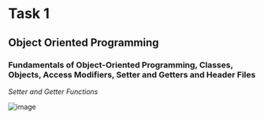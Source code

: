 # Task 1
## Object Oriented Programming
### Fundamentals of Object-Oriented Programming, Classes, Objects, Access Modifiers, Setter and Getters and Header Files

*Setter and Getter Functions*

![image](https://github.com/user-attachments/assets/d4d9cd18-5485-4b35-b58a-2ae810f91ef0)
